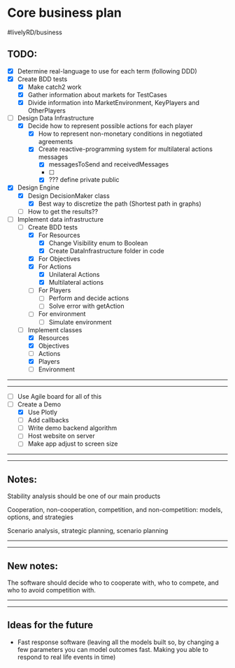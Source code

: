 # Core business plan
#livelyRD/business

## TODO:
- [x] Determine real-language to use for each term (following DDD)
- [x] Create BDD tests
	- [x] Make catch2 work
	- [x] Gather information about markets for TestCases
	- [x] Divide information into MarketEnvironment, KeyPlayers and OtherPlayers  
- [ ] Design Data Infrastructure
	- [x]  Decide how to represent possible actions for each player
		- [x] How to represent non-monetary conditions in negotiated agreements
		- [x] Create reactive-programming system for multilateral actions messages
			- [x] messagesToSend and receivedMessages
			- [ ] 
			- [x] ??? define private public 
- [x] Design Engine
	- [x] Design DecisionMaker class 
		- [x] Best way to discretize the path (Shortest path in graphs)
	- [ ] How to get the results??

- [ ] Implement data infrastructure 
	- [ ] Create BDD tests
		- [x] For Resources
			- [x] Change Visibility enum to Boolean 
			- [x] Create DataInfrastructure folder in code 
		- [x] For Objectives
		- [x] For Actions
			- [x] Unilateral Actions
			- [x] Multilateral actions 
		- [ ] For Players
			- [ ] Perform and decide actions
			- [ ] Solve error with getAction
		- [ ] For environment 
			- [ ] Simulate environment
	- [ ] Implement classes
		- [x] Resources
		- [x] Objectives
		- [ ] Actions
		- [x] Players
		- [ ] Environment
- - - -
- - - -
- [ ] Use Agile board for all of this
- [ ] Create a Demo
	- [x] Use Plotly
	- [ ] Add callbacks
	- [ ] Write demo backend algorithm 
	- [ ] Host website on server
	- [ ] Make app adjust to screen size

- - - -
- - - -

## Notes:
Stability analysis should be one of our main products

Cooperation, non-cooperation, competition,  and non-competition: models, options, and strategies 


Scenario analysis, strategic planning, scenario planning


- - - -
- - - -
## New notes:
The software should decide who to cooperate with, who to compete, and who to avoid competition with. 

- - - -
- - - -
## Ideas for the future 
* Fast response software (leaving all the models built so, by changing a few parameters you can model outcomes fast. Making you able to respond to real life events in time) 